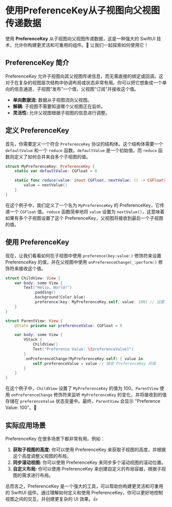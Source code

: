 ﻿# 使用PreferenceKey从子视图向父视图传递数据

使用 **PreferenceKey** 从子视图向父视图传递数据，这是一种强大的 SwiftUI 技术，允许你构建更灵活和可重用的组件。🚀 让我们一起探索如何使用它！

## PreferenceKey 简介

PreferenceKey 允许子视图向其父视图传递信息，而无需直接的绑定或回调。这对于在复杂的视图层次结构中协调布局或状态非常有用。你可以把它想象成一个单向的信息通道，子视图“发布”一个值，父视图“订阅”并接收这个值。

*   **单向数据流:** 数据从子视图流向父视图。
*   **解耦:** 子视图不需要知道哪个父视图正在监听。
*   **灵活性:** 允许父视图根据子视图的信息进行调整。

## 定义 PreferenceKey

首先，你需要定义一个符合 `PreferenceKey` 协议的结构体。这个结构体需要一个 `defaultValue` 和一个 `reduce` 函数。`defaultValue` 是一个初始值，而 `reduce` 函数则定义了如何合并来自多个子视图的值。

```swift
struct MyPreferenceKey: PreferenceKey {
    static var defaultValue: CGFloat = 0

    static func reduce(value: inout CGFloat, nextValue: () -> CGFloat) {
        value = nextValue()
    }
}
```

在这个例子中，我们定义了一个名为 `MyPreferenceKey` 的 PreferenceKey，它传递一个 `CGFloat` 值。`reduce` 函数简单地将 `value` 设置为 `nextValue()`，这意味着如果有多个子视图设置了这个 PreferenceKey，父视图将接收到最后一个子视图的值。

## 使用 PreferenceKey

现在，让我们看看如何在子视图中使用 `preference(key:value:)` 修饰符来设置 PreferenceKey 的值，并在父视图中使用 `onPreferenceChange(_:perform:)` 修饰符来接收这个值。

```swift
struct ChildView: View {
    var body: some View {
        Text("Hello, World!")
            .padding()
            .background(Color.blue)
            .preference(key: MyPreferenceKey.self, value: 100) // 设置 PreferenceKey 的值
    }
}

struct ParentView: View {
    @State private var preferenceValue: CGFloat = 0

    var body: some View {
        VStack {
            ChildView()
            Text("Preference Value: \(preferenceValue)")
        }
        .onPreferenceChange(MyPreferenceKey.self) { value in
            self.preferenceValue = value // 接收 PreferenceKey 的值
        }
    }
}
```

在这个例子中，`ChildView` 设置了 `MyPreferenceKey` 的值为 100。`ParentView` 使用 `onPreferenceChange` 修饰符来监听 `MyPreferenceKey` 的变化，并将接收到的值存储在 `preferenceValue` 状态变量中。最终，`ParentView` 会显示 "Preference Value: 100"。🎉

## 实际应用场景

PreferenceKey 在很多场景下都非常有用。例如：

1.  **获取子视图的高度:** 你可以使用 PreferenceKey 来获取子视图的高度，并根据这个高度调整父视图的布局。
2.  **同步滚动视图:** 你可以使用 PreferenceKey 来同步多个滚动视图的滚动位置。
3.  **自定义布局:** 你可以使用 PreferenceKey 来创建自定义的布局容器，根据子视图的需求进行布局。

总而言之，PreferenceKey 是一个强大的工具，可以帮助你构建更灵活和可重用的 SwiftUI 组件。通过理解如何定义和使用 PreferenceKey，你可以更好地控制视图之间的交互，并创建更复杂的 UI 效果。👍